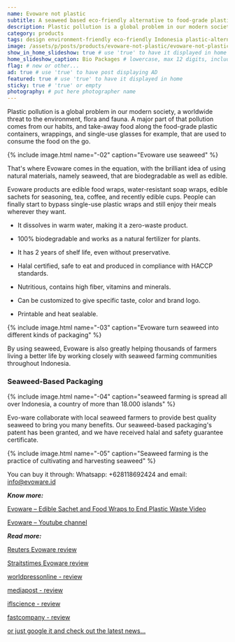 ```yaml
---
name: Evoware not plastic
subtitle: A seaweed based eco-friendly alternative to food-grade plastic. And you can eat it.
description: Plastic pollution is a global problem in our modern society, a worldwide threat to the environment, flora and fauna. A major part of that pollution comes from our habits, and take-away food along the food-grade plastic containers, wrappings, and single-use glasses for example, that are used to consume the food on the go.
category: products
tags: design environment-friendly eco-friendly Indonesia plastic-alternatives social-responsibility
image: /assets/p/posts/products/evoware-not-plastic/evoware-not-plastic.jpg
show_in_home_slideshow: true # use 'true' to have it displayed in home slideshow
home_slideshow_caption: Bio Packages # lowercase, max 12 digits, including spaces
flag: # new or other...
ad: true # use 'true' to have post displaying AD
featured: true # use 'true' to have it displayed in home
sticky: true # 'true' or empty
photography: # put here photographer name
---
```

Plastic pollution is a global problem in our modern society, a worldwide threat to the environment, flora and fauna. A major part of that pollution comes from our habits, and take-away food along the food-grade plastic containers, wrappings, and single-use glasses for example, that are used to consume the food on the go.

{% include image.html name="-02" caption="Evoware use seaweed" %}

That's where Evoware comes in the equation, with the brilliant idea of using natural materials, namely seaweed, that are biodegradable as well as edible.

Evoware products are edible food wraps, water-resistant soap wraps, edible sachets for seasoning, tea, coffee, and recently edible cups. People can finally start to bypass single-use plastic wraps and still enjoy their meals wherever they want.


- It dissolves in warm water, making it a zero-waste product.

- 100% biodegradable and works as a natural fertilizer for plants.

- It has 2 years of shelf life, even without preservative.

- Halal certified, safe to eat and produced in compliance with HACCP standards.

- Nutritious, contains high fiber, vitamins and minerals.

- Can be customized to give specific taste, color and brand logo.

- Printable and heat sealable.


{% include image.html name="-03" caption="Evoware turn seaweed into different kinds of packaging" %}

By using seaweed, Evoware is also greatly helping thousands of farmers living a better life by working closely with seaweed farming communities throughout Indonesia.

### Seaweed-Based Packaging

{% include image.html name="-04" caption="seaweed farming is spread all over Indonesia, a country of more than 18.000 islands" %}

Evo-ware collaborate with local seaweed farmers to provide best quality seaweed to bring you many benefits. Our seaweed-based packaging's patent has been granted, and we have received halal and safety guarantee certificate.


{% include image.html name="-05" caption="Seaweed farming is the practice of cultivating and harvesting seaweed" %}

You can buy it through: Whatsapp: +628118692424 and email: [info@evoware.id](info@evoware.id)


**_Know more:_**

[Evoware – Edible Sachet and Food Wraps to End Plastic Waste Video](https://youtu.be/24T6ruz1GhU)

[Evoware – Youtube channel](https://www.youtube.com/channel/UCBN9aRJfC-bI-f3ll4abZaQ/videos)


**_Read more:_**

[Reuters Evoware review](https://www.reuters.com/article/us-indonesia-evoware/indonesian-startup-wages-war-on-plastic-with-edible-seaweed-cups-idUSKBN1DN0XA)

[Straitstimes Evoware review](https://www.straitstimes.com/asia/se-asia/indonesian-startup-wages-war-on-plastic-with-edible-seaweed-cups)

[worldpressonline - review ](http://www.worldpressonline.com/PressRelease/asian-summit-tackles-sustainable-packaging-and-ingredients-62310.html)

[mediapost - review](https://www.mediapost.com/publications/article/319918/packaging-our-future-4-product-packaging-designs.html)

[iflscience - review](http://www.iflscience.com/environment/this-seaweedbased-edible-packaging-could-help-save-our-seas/)

[fastcompany - review](https://www.fastcompany.com/40477587/instead-of-throwing-out-this-plastic-wrapper-you-eat-it)


[or just google it and check out the latest news...](https://www.google.co.id/search?q=evoware+world&oq=EVOWARE+WORLD)
